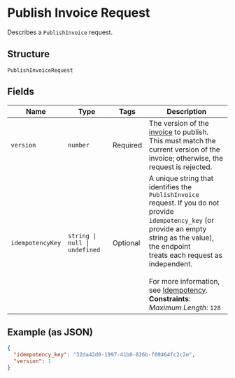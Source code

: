 
# Publish Invoice Request

Describes a `PublishInvoice` request.

## Structure

`PublishInvoiceRequest`

## Fields

| Name | Type | Tags | Description |
|  --- | --- | --- | --- |
| `version` | `number` | Required | The version of the [invoice](entity:Invoice) to publish.<br/>This must match the current version of the invoice; otherwise, the request is rejected. |
| `idempotencyKey` | `string \| null \| undefined` | Optional | A unique string that identifies the `PublishInvoice` request. If you do not<br/>provide `idempotency_key` (or provide an empty string as the value), the endpoint<br/>treats each request as independent.<br/><br/>For more information, see [Idempotency](https://developer.squareup.com/docs/build-basics/common-api-patterns/idempotency).<br/>**Constraints**: *Maximum Length*: `128` |

## Example (as JSON)

```json
{
  "idempotency_key": "32da42d0-1997-41b0-826b-f09464fc2c2e",
  "version": 1
}
```

